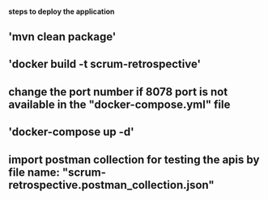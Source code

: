 #### steps to deploy the application
## 'mvn clean package'

## 'docker build -t scrum-retrospective'

## change the port number if 8078 port is not available in the "docker-compose.yml" file
## 'docker-compose up -d'

## import postman collection for testing the apis by file name: "scrum-retrospective.postman_collection.json"


